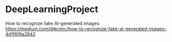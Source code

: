 # DeepLearningProject

How to recognize fake AI-generated images:
https://medium.com/@kcimc/how-to-recognize-fake-ai-generated-images-4d1f6f9a2842
